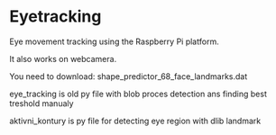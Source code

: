 # Eyetracking
Eye movement tracking using the Raspberry Pi platform.


It also works on webcamera.

You need to download: shape_predictor_68_face_landmarks.dat

eye_tracking is old py file with blob proces detection ans finding best treshold manualy

aktivni_kontury is py file for detecting eye region with dlib landmark



